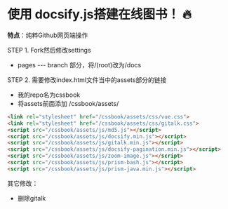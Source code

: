 # 使用 docsify.js搭建在线图书！ 🔥

**特点**：纯粹Github网页端操作

STEP 1.  Fork然后修改settings
- pages --- branch 部分，将/(root)改为/docs

STEP 2. 需要修改index.html文件当中的assets部分的链接
- 我的repo名为cssbook
- 将assets前面添加 /cssbook/assets/

```html
<link rel="stylesheet" href="/cssbook/assets/css/vue.css">
<link rel="stylesheet" href="/cssbook/assets/css/gitalk.css">
<script src="/cssbook/assets/js/md5.js"></script>
<script src="/cssbook/assets/js/docsify.min.js"></script>
<script src="/cssbook/assets/js/gitalk.min.js"></script>
<script src="/cssbook/assets/js/docsify-pagination.min.js"></script>
<script src="/cssbook/assets/js/zoom-image.js"></script>
<script src="/cssbook/assets/js/prism-bash.js"></script>
<script src="/cssbook/assets/js/prism-java.min.js"></script>
```

其它修改：
- 删除gitalk
